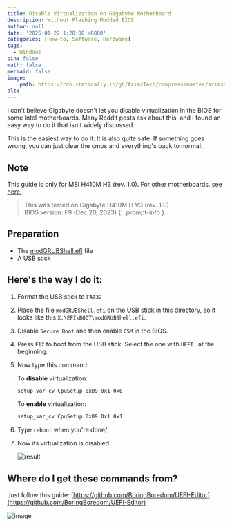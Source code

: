```yaml
---
title: Disable Virtualization on Gigabyte Motherboard
description: Without Flashing Modded BIOS
author: null
date: '2025-01-22 1:20:00 +0800'
categories: [How-to, Software, Hardware]
tags:
  - Windows
pin: false
math: false
mermaid: false
image:
    path: https://cdn.statically.io/gh/AzimsTech/compress/master/azimstech.github.io/Giga-H410-H-V3-banner.jpg
alt:
---
```


I can't believe Gigabyte doesn't let you disable virtualization in the BIOS for some Intel motherboards. Many Reddit posts ask about this, and I found an easy way to do it that isn't widely discussed.

This is the easiest way to do it. It is also quite safe. If something goes wrong, you can just clear the cmos and everything's back to normal.

## Note

This guide is only for MSI H410M H3 (rev. 1.0). For other motherboards, [see here.](#where-do-i-get-these-commands-from)

> This was tested on Gigabyte H410M H V3 (rev. 1.0)  
> BIOS version: F9 (Dec 20, 2023)
{: .prompt-info }

## Preparation

- The [modGRUBShell.efi](https://github.com/datasone/grub-mod-setup_var/releases) file
- A USB stick

## Here's the way I do it:

1. Format the USB stick to `FAT32`
2. Place the file `modGRUBShell.efi` on the USB stick in this directory, so it looks like this `X:\EFI\BOOT\modGRUBShell.efi`.
3. Disable `Secure Boot` and then enable `CSM` in the BIOS.
4. Press `F12` to boot from the USB stick. Select the one with `UEFI:` at the beginning.
5. Now type this command:  

   To **disable** virtualization:  

   ```bash
   setup_var_cv CpuSetup 0xB9 0x1 0x0
   ```

   To **enable** virtualization:  

   ```bash
   setup_var_cv CpuSetup 0xB9 0x1 0x1
   ```

6. Type `reboot` when you're done/
7. Now its virtualization is disabled:

   ![result](https://cdn.statically.io/gh/AzimsTech/compress/master/azimstech.github.io/vm-disabled-result.png)

## Where do I get these commands from?

Just follow this guide: [https://github.com/BoringBoredom/UEFI-Editor](https://github.com/BoringBoredom/UEFI-Editor)

![image](https://gist.github.com/user-attachments/assets/8fae0846-326d-4b14-80fb-ec11b6a73bc2)